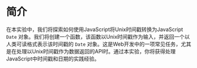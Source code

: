 # 简介

在本实验中，我们将探索如何使用JavaScript将Unix时间戳转换为JavaScript `Date` 对象。我们将创建一个函数，该函数以Unix时间戳作为输入，并返回一个以人类可读格式表示该时间戳的 `Date` 对象。这是Web开发中的一项常见任务，尤其是在处理以Unix时间戳作为数据返回的API时。通过本实验，你将获得处理JavaScript中时间戳和日期的实践经验。
